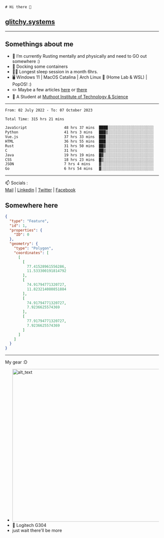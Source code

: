 ```
# Hi there 👋
```
## [glitchy.systems](https://glitchy.systems)
---

## Somethings about me



- 🌱 I’m currently Rusting mentally and physically and need to GO out somewhere :)
- 🐋 Docking some containers
- 😶‍🌫️ Longest sleep session in a month 6hrs.
- 🖥️ Windows 11 | MacOS Catalina | Arch Linux 🦩 (Home Lab & WSL) | PopOS! :)
- ✏️ Maybe a few articles [here](https://medium.com/@advaithnarayanan8) or [there](https://medium.com/@advaithnarayanan8)
- 📑 A Student at [Muthoot Institute of Technology & Science](https://mgmits.ac.in/)



---

<!--START_SECTION:waka-->

```txt
From: 02 July 2022 - To: 07 October 2023

Total Time: 315 hrs 21 mins

JavaScript                 48 hrs 37 mins  ████░░░░░░░░░░░░░░░░░░░░░   15.42 %
Python                     41 hrs 3 mins   ███▒░░░░░░░░░░░░░░░░░░░░░   13.02 %
Vue.js                     37 hrs 33 mins  ███░░░░░░░░░░░░░░░░░░░░░░   11.91 %
HTML                       36 hrs 55 mins  ███░░░░░░░░░░░░░░░░░░░░░░   11.71 %
Rust                       31 hrs 50 mins  ██▓░░░░░░░░░░░░░░░░░░░░░░   10.09 %
C                          31 hrs          ██▒░░░░░░░░░░░░░░░░░░░░░░   09.83 %
Java                       19 hrs 19 mins  █▓░░░░░░░░░░░░░░░░░░░░░░░   06.13 %
CSS                        18 hrs 23 mins  █▒░░░░░░░░░░░░░░░░░░░░░░░   05.83 %
JSON                       7 hrs 4 mins    ▓░░░░░░░░░░░░░░░░░░░░░░░░   02.24 %
Go                         6 hrs 54 mins   ▓░░░░░░░░░░░░░░░░░░░░░░░░   02.19 %
```

<!--END_SECTION:waka-->

---

📫 Socials :<br>
[Mail](mailto:advaithnarayanan8@gmail.com) | [Linkedin](https://www.linkedin.com/in/advaith-narayanan-a72152214/) | [Twitter](https://twitter.com/advaithnarayan) | [Facebook](https://screenmessage.com/qinq)

## Somewhere here

```geojson
{
  "type": "Feature",
  "id": 1,
  "properties": {
    "ID": 0
  },
  "geometry": {
    "type": "Polygon",
    "coordinates": [
      [
        [
          77.41528961556286,
          11.533300191814792
        ],
        [
          74.91794771320727,
          11.823214080851884
        ],
        [
          74.91794771320727,
          7.9236625574369
        ],
        [
          77.91794771320727,
          7.9236625574369
        ]
      ]
    ]
  }
}
```


--- 
My gear :D

- [<img alt="alt_text" width="500px" src="https://valid.x86.fr/cache/banner/xv24bv-6.png" />](https://valid.x86.fr/xv24bv)
- 🐁 Logitech G304
- just wait there'll be more


